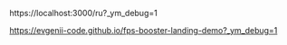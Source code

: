 https://localhost:3000/ru?_ym_debug=1

https://evgenii-code.github.io/fps-booster-landing-demo?_ym_debug=1
